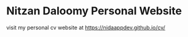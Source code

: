 # Nitzan Daloomy Personal Website

visit my personal cv website at https://nidaappdev.github.io/cv/

